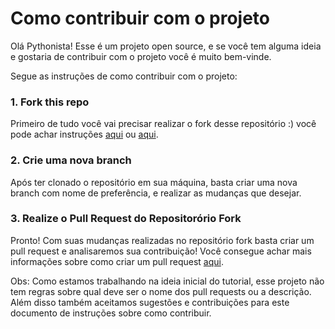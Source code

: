 # Como contribuir com o projeto

Olá Pythonista! Esse é um projeto open source, e se você tem alguma ideia e gostaria de contribuir com o projeto você é muito bem-vinde.

Segue as instruções de como contribuir com o projeto:

### 1. Fork this repo
Primeiro de tudo você vai precisar realizar o fork desse repositório :) você pode achar instruções [aqui](https://help.github.com/articles/fork-a-repo/) ou [aqui](https://guides.github.com/activities/forking/).

### 2. Crie uma nova branch
Após ter clonado o repositório em sua máquina, basta criar uma nova branch com nome de preferência, e realizar as mudanças que desejar.


### 3. Realize o Pull Request do Repositorório Fork
Pronto! Com suas mudanças realizadas no repositório fork basta criar um pull request e analisaremos sua contribuição! Você consegue achar mais informações sobre como criar um pull request [aqui](https://docs.github.com/en/github/collaborating-with-pull-requests/proposing-changes-to-your-work-with-pull-requests/creating-a-pull-request-from-a-fork).

Obs: Como estamos trabalhando na ideia inicial do tutorial, esse projeto não tem regras sobre qual deve ser o nome dos pull requests ou a descrição. Além disso também aceitamos sugestões e contribuições para este documento de instruções sobre como contribuir.




